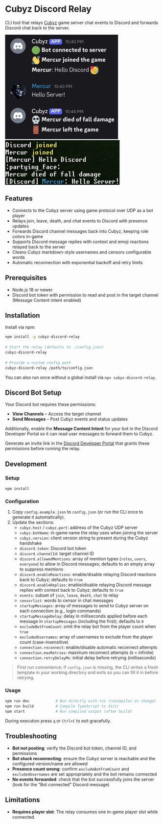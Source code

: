 # Cubyz Discord Relay

CLI tool that relays [Cubyz](https://github.com/PixelGuys/Cubyz) game server chat events to Discord and forwards Discord chat back to the server.

![Cubyz Discord Relay](https://raw.githubusercontent.com/AMerkuri/cubyz-discord-relay/refs/heads/master/assets/discord.png)  
![Cubyz Server](https://raw.githubusercontent.com/AMerkuri/cubyz-discord-relay/refs/heads/master/assets/cubyz.png)

## Features

- Connects to the Cubyz server using game protocol over UDP as a bot player
- Relays join, leave, death, and chat events to Discord with presence updates
- Forwards Discord channel messages back into Cubyz, keeping role colors in-game
- Supports Discord message replies with context and emoji reactions relayed back to the server
- Cleans Cubyz markdown-style usernames and censors configurable words
- Automatic reconnection with exponential backoff and retry limits

## Prerequisites

- Node.js 18 or newer
- Discord bot token with permission to read and post in the target channel (Message Content intent enabled)

## Installation

Install via npm:

```bash
npm install -g cubyz-discord-relay

# Start the relay (defaults to ./config.json)
cubyz-discord-relay

# Provide a custom config path
cubyz-discord-relay /path/to/config.json
```

You can also run once without a global install via `npx cubyz-discord-relay`.

## Discord Bot Setup

Your Discord bot requires these permissions:

- **View Channels** – Access the target channel
- **Send Messages** – Post Cubyz events and status updates

Additionally, enable the **Message Content Intent** for your bot in the Discord Developer Portal so it can read user messages to forward them to Cubyz.

Generate an invite link in the [Discord Developer Portal](https://discord.com/developers/applications) that grants these permissions before running the relay.

## Development

### Setup

```bash
npm install
```

### Configuration

1. Copy `config.example.json` to `config.json` (or run the CLI once to generate it automatically).
2. Update the sections:
   - `cubyz.host` / `cubyz.port`: address of the Cubyz UDP server
   - `cubyz.botName`: in-game name the relay uses when joining the server
   - `cubyz.version`: client version string to present during the Cubyz handshake
   - `discord.token`: Discord bot token
   - `discord.channelId`: target channel ID
   - `discord.allowedMentions`: array of mention types (`roles`, `users`, `everyone`) to allow in Discord messages; defaults to an empty array to suppress mentions
   - `discord.enableReactions`: enable/disable relaying Discord reactions back to Cubyz; defaults to `true`
   - `discord.enableReplies`: enable/disable relaying Discord message replies with context back to Cubyz; defaults to `true`
   - `events`: subset of `join`, `leave`, `death`, `chat` to relay
   - `censorlist`: words to censor in chat messages
   - `startupMessages`: array of messages to send to Cubyz server on each connection (e.g., login commands)
   - `startupMessageDelay`: delay in milliseconds applied before each message in `startupMessages` (including the first); defaults to `0`
   - `excludeBotFromCount`: omit the relay bot from the player count when `true`
   - `excludedUsernames`: array of usernames to exclude from the player count (case-insensitive)
   - `connection.reconnect`: enable/disable automatic reconnect attempts
   - `connection.maxRetries`: maximum reconnect attempts (`0` = infinite)
   - `connection.retryDelayMs`: initial delay before retrying (milliseconds)

> First run convenience: if `config.json` is missing, the CLI writes a fresh template in your working directory and exits so you can fill it in before retrying.

### Usage

```bash
npm run dev            # Run directly with tsx (recompiles on change)
npm run build          # Compile TypeScript to dist/
npm start              # Run compiled output (after build)
```

During execution press `q` or `Ctrl+C` to exit gracefully.

## Troubleshooting

- **Bot not posting**: verify the Discord bot token, channel ID, and permissions
- **Bot stuck reconnecting**: ensure the Cubyz server is reachable and the configured version/name are allowed
- **Presence count wrong**: confirm `excludeBotFromCount` and `excludedUsernames` are set appropriately and the bot remains connected
- **No events forwarded**: check that the bot successfully joins the server (look for the "Bot connected" Discord message)

## Limitations

- **Requires player slot**: The relay consumes one in-game player slot while connected.
